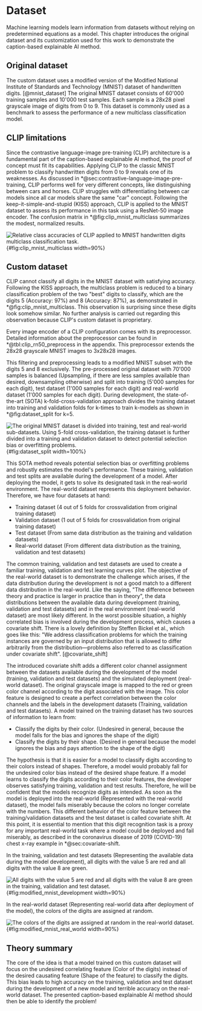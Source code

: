 # Dataset
Machine learning models learn information from datasets without relying on predetermined equations as a model. This chapter introduces the original dataset and its customization used for this work to demonstrate the caption-based explainable AI method.

## Original dataset
The custom dataset uses a modified version of the Modified National Institute of Standards and Technology (MNIST) dataset of handwritten digits. [@mnist_dataset] The original MNIST dataset consists of 60'000 training samples and 10'000 test samples. Each sample is a 28x28 pixel grayscale image of digits from 0 to 9. This dataset is commonly used as a benchmark to assess the performance of a new multiclass classification model.

## CLIP limitations
Since the contrastive language-image pre-training (CLIP) architecture is a fundamental part of the caption-based explainable AI method, the proof of concept must fit its capabilities. Applying CLIP to the classic MNIST problem to classify handwritten digits from 0 to 9 reveals one of its weaknesses. As discussed in \*@sec:contrastive-language-image-pre-training, CLIP performs well for very different concepts, like distinguishing between cars and horses. CLIP struggles with differentiating between car models since all car models share the same "car" concept. Following the keep-it-simple-and-stupid (KISS) approach, CLIP is applied to the MNIST dataset to assess its performance in this task using a ResNet-50 image encoder. The confusion matrix in \*@fig:clip_mnist_multiclass summarizes the modest, normalized results.

![Relative class accuracies of CLIP applied to MNIST handwritten digits multiclass classification task.](source/figures/clip_mnist_multiclass.png "Class accuracies of CLIP applied to MNIST."){#fig:clip_mnist_multiclass width=90%}

## Custom dataset
<!-- Multiclass problem to binary problem -->
CLIP cannot classify all digits in the MNIST dataset with satisfying accuracy. Following the KISS approach, the multiclass problem is reduced to a binary classification problem of the two "best" digits to classify, which are the digits 5 (Accuracy: 97%) and 8 (Accuracy: 87%), as demonstrated in \*@fig:clip_mnist_multiclass. This observation is surprising since these digits look somehow similar. No further analysis is carried out regarding this observation because CLIP's custom dataset is proprietary.

<!-- preprocessor -->
Every image encoder of a CLIP configuration comes with its preprocessor. Detailed information about the preprocessor can be found in \*@tbl:clip_rn50_preprocess in the appendix. This preprocessor extends the 28x28 grayscale MNIST images to 3x28x28 images.

<!-- Add bias -->
This filtering and preprocessing leads to a modified MNIST subset with the digits 5 and 8 exclusively. The pre-processed original dataset with 70'000 samples is balanced (Upsampling, if there are less samples available than desired, downsampling otherwise) and split into training (5'000 samples for each digit), test dataset (1'000 samples for each digit) and real-world dataset (1'000 samples for each digit). During development, the state-of-the-art (SOTA) k-fold-cross-validation approach divides the training dataset into training and validation folds for k-times to train k-models as shown in \*@fig:dataset_split for k=5.

![The original MNIST dataset is divided into training, test and real-world sub-datasets. Using 5-fold cross-validation, the training dataset is further divided into a training and validation dataset to detect potential selection bias or overfitting problems.](source/figures/dataset_split.png "Dataset splits into training, validation, test and real-world datasets."){#fig:dataset_split width=100%}

This SOTA method reveals potential selection bias or overfitting problems and robustly estimates the model's performance. These training, validation and test splits are available during the development of a model. After deploying the model, it gets to solve its designated task in the real-world environment. The real-world dataset represents this deployment behavior. Therefore, we have four datasets at hand:

- Training dataset (4 out of 5 folds for crossvalidation from original training dataset)
- Validation dataset (1 out of 5 folds for crossvalidation from original training dataset)
- Test dataset (From same data distribution as the training and validation datasets)
- Real-world dataset (From different data distribution as the training, validation and test datasets)

The common training, validation and test datasets are used to create a familiar training, validation and test learning curves plot. The objective of the real-world dataset is to demonstrate the challenge which arises, if the data distribution during the development is not a good match to a different data distribution in the real-world. Like the saying, "The difference between theory and practice is larger in practice than in theory", the data distributions between the available data during development (training, validation and test datasets) and in the real environment (real-world dataset) are most likely different. In the worst possible situation, a highly correlated bias is involved during the development process, which causes a covariate shift. There is a lovely definition by Steffen Bickel et al., which goes like this: "We address classification problems for which the training instances are governed by an input distribution that is allowed to differ arbitrarily from the distribution—problems also referred to as classification under covariate shift". [@covariate_shift]

<!-- Color channels -->
The introduced covariate shift adds a different color channel assignment between the datasets available during the development of the model (training, validation and test datasets) and the simulated deployment (real-world dataset). The original grayscale image is mapped to the red or green color channel according to the digit associated with the image. This color feature is designed to create a perfect correlation between the color channels and the labels in the development datasets (Training, validation and test datasets). A model trained on the training dataset has two sources of information to learn from:

- Classify the digits by their color. (Undesired in general, because the model falls for the bias and ignores the shape of the digit)
- Classify the digits by their shape. (Desired in general because the model ignores the bias and pays attention to the shape of the digit)

The hypothesis is that it is easier for a model to classify digits according to their colors instead of shapes. Therefore, a model would probably fall for the undesired color bias instead of the desired shape feature. If a model learns to classify the digits according to their color features, the developer observes satisfying training, validation and test results. Therefore, he will be confident that the models recognize digits as intended. As soon as the model is deployed into the real-world (Represented with the real-world dataset), the model fails miserably because the colors no longer correlate with the numbers. This different behavior of the color feature between the training/validation datasets and the test dataset is called covariate shift. At this point, it is essential to mention that this digit recognition task is a proxy for any important real-world task where a model could be deployed and fail miserably, as described in the coronavirus disease of 2019 (COVID-19) chest x-ray example in \*@sec:covariate-shift.

In the training, validation and test datasets (Representing the available data during the model development), all digits with the value 5 are red and all digits with the value 8 are green.

![All digits with the value 5 are red and all digits with the value 8 are green in the training, validation and test dataset.](source/figures/dataset_train_val_test.png "An example of each of the two digits 5/8 contained in the training, validation and test dataset."){#fig:modified_mnist_development width=90%}

In the real-world dataset (Representing real-world data after deployment of the model), the colors of the digits are assigned at random.

![The colors of the digits are assigned at random in the real-world dataset.](source/figures/dataset_real_world.png "An example of each of the two digits 5/8 contained in the real-world dataset."){#fig:modified_mnist_real_world width=90%}

## Theory summary
The core of the idea is that a model trained on this custom dataset will focus on the undesired correlating feature (Color of the digits) instead of the desired causating feature (Shape of the feature) to classify the digits. This bias leads to high accuracy on the training, validation and test dataset during the development of a new model and terrible accuracy on the real-world dataset. The presented caption-based explainable AI method should then be able to identify the problem!
